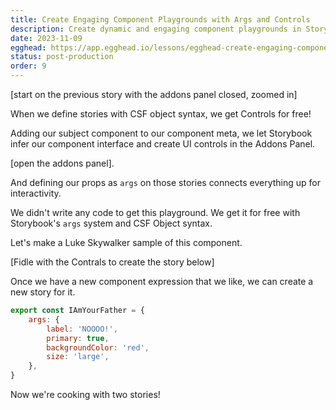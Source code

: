 ```yaml
---
title: Create Engaging Component Playgrounds with Args and Controls
description: Create dynamic and engaging component playgrounds in Storybook with Args and Controls. Learn how these powerful tools create an engaging and interactive documentation experience.
date: 2023-11-09
egghead: https://app.egghead.io/lessons/egghead-create-engaging-component-playgrounds-with-args-and-controls/edit
status: post-production
order: 9
---
```


[start on the previous story with the addons panel closed, zoomed in]

When we define stories with CSF object syntax, we get Controls for free!

Adding our subject component to our component meta, we let Storybook infer our component interface and create UI controls in the Addons Panel.

[open the addons panel].

And defining our props as `args` on those stories connects everything up for interactivity.

We didn't write any code to get this playground.
We get it for free with Storybook's `args` system and CSF Object syntax.

Let's make a Luke Skywalker sample of this component.

[Fidle with the Contrals to create the story below]

Once we have a new component expression that we like, we can create a new story for it.

```js
export const IAmYourFather = {
	args: {
		label: 'NOOOO!',
		primary: true,
		backgroundColor: 'red',
		size: 'large',
	},
}
```

Now we're cooking with two stories!
